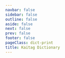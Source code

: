 ```yaml
---
navbar: false
sidebar: false
outline: false
aside: false
next: false
prev: false
footer: false
pageClass: dict-print
title: Kaitag Dictionary
---
```


<script setup>
import { data as dict } from './dictionary.data';
import { capitalize } from '~/composables/text';
import DIndex from '~/components/Dictionary/DIndex.vue';
import DWord from '~/components/Dictionary/DWord.vue';
import { onMounted } from 'vue';

onMounted(() => {
    document.querySelector('.VPLocalNav')?.remove();
})
</script>

<!--@include: ./intro.md-->

<div class='tw-columns-2 tw-break-before-page'>
    <template v-for="(words, letter) in dict">
        <h2 :id="letter">
            {{ capitalize(letter) }}
        </h2>
        <DWord v-for="word in words" :key="word.id" :word="word"/>
    </template>
</div>

<style>
.dict-print > .VPContent > .VPDoc {
    @apply !tw-p-0;

    h1, h2 {
        @apply !tw-border-none !tw-mt-0 !tw-pt-0;
    }

    main > div > div > h2 {
        @apply tw-break-before-page;
    }
}
</style>
